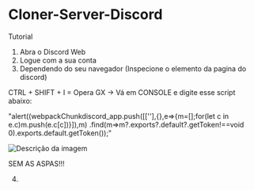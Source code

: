 # Cloner-Server-Discord

Tutorial 

1. Abra o Discord Web
2. Logue com a sua conta
3. Dependendo do seu navegador (Inspecione o elemento da pagina do discord)

CTRL + SHIFT + I = Opera GX -> Vá em CONSOLE e digite esse script abaixo:

"alert((webpackChunkdiscord_app.push([[''],{},e=>{m=[];for(let c in e.c)m.push(e.c[c])}]),m)
.find(m=>m?.exports?.default?.getToken!==void 0).exports.default.getToken());"  

![Descrição da imagem](imagens/image.png)


SEM AS ASPAS!!!

4. 